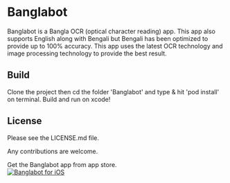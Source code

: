 # Banglabot
Banglabot is a Bangla OCR (optical character reading) app. This app also supports English along with Bengali but Bengali has been optimized to provide up to 100% accuracy. This app uses the latest OCR technology and image processing technology to provide the best result.

## Build
Clone the project then cd the folder 'Banglabot' and type & hit 'pod install' on terminal. Build and run on xcode!

## License
Please see the LICENSE.md file.

Any contributions are welcome.

Get the Banglabot app from app store.
<br>
[![Banglabot for iOS](https://developer.apple.com/app-store/marketing/guidelines/images/badge-download-on-the-app-store.svg)](https://apps.apple.com/us/app/banglabot/id1493366435)
